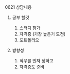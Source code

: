 0621 상담내용





1. 공부 할것

   1. 스터디 참가
   2. 자격증 (가장 높은거 도전)
   3. 포트폴리오

2. 방향성

   1. 직무를 먼저 정하고
   2. 자격증도 준비

   

